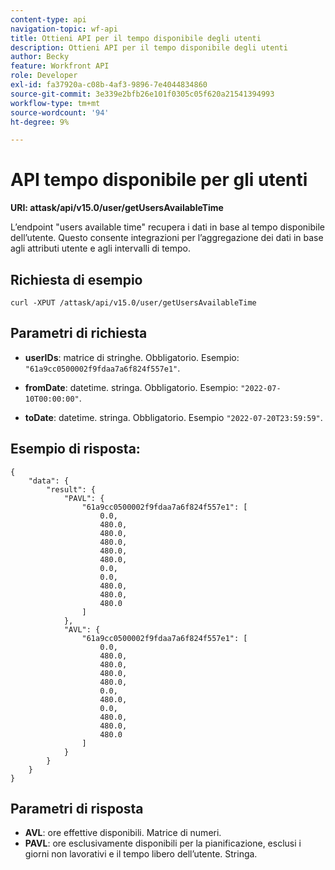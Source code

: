 ```yaml
---
content-type: api
navigation-topic: wf-api
title: Ottieni API per il tempo disponibile degli utenti
description: Ottieni API per il tempo disponibile degli utenti
author: Becky
feature: Workfront API
role: Developer
exl-id: fa37920a-c08b-4af3-9896-7e4044834860
source-git-commit: 3e339e2bfb26e101f0305c05f620a21541394993
workflow-type: tm+mt
source-wordcount: '94'
ht-degree: 9%

---
```


# API tempo disponibile per gli utenti

**URI: attask/api/v15.0/user/getUsersAvailableTime**

L’endpoint &quot;users available time&quot; recupera i dati in base al tempo disponibile dell’utente. Questo consente integrazioni per l’aggregazione dei dati in base agli attributi utente e agli intervalli di tempo.

## Richiesta di esempio

`curl -XPUT /attask/api/v15.0/user/getUsersAvailableTime`

## Parametri di richiesta

* **userIDs**: matrice di stringhe. Obbligatorio. Esempio: `"61a9cc0500002f9fdaa7a6f824f557e1"`.

* **fromDate**: datetime. stringa. Obbligatorio. Esempio:  `"2022-07-10T00:00:00"`.

* **toDate**: datetime. stringa. Obbligatorio. Esempio `"2022-07-20T23:59:59"`.

## Esempio di risposta:

```
{
    "data": {
        "result": {
            "PAVL": {
                "61a9cc0500002f9fdaa7a6f824f557e1": [
                    0.0,
                    480.0,
                    480.0,
                    480.0,
                    480.0,
                    480.0,
                    0.0,
                    0.0,
                    480.0,
                    480.0,
                    480.0
                ]
            },
            "AVL": {
                "61a9cc0500002f9fdaa7a6f824f557e1": [
                    0.0,
                    480.0,
                    480.0,
                    480.0,
                    480.0,
                    0.0,
                    480.0,
                    0.0,
                    480.0,
                    480.0,
                    480.0
                ]
            }
        }
    }
}
```

## Parametri di risposta

* **AVL**: ore effettive disponibili. Matrice di numeri.
* **PAVL**: ore esclusivamente disponibili per la pianificazione, esclusi i giorni non lavorativi e il tempo libero dell’utente. Stringa.
